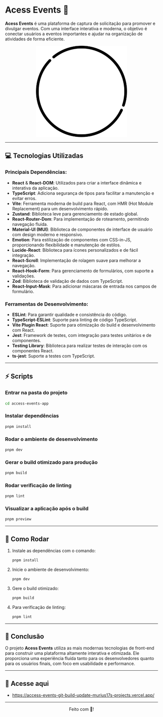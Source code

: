
# Acess Events 📱

**Acess Events** é uma plataforma de captura de solicitação para promover e divulgar eventos. Com uma interface interativa e moderna, o objetivo é conectar usuários a eventos importantes e ajudar na organização de atividades de forma eficiente.

<div align="center">
  <a href="https://github.com/seu-repositorio">
    <img src="access-events-app/src/assets/circulo.png" width="300px" />
  </a>
</div>

---

## 💻 Tecnologias Utilizadas

### Principais Dependências:

- **React** & **React-DOM**: Utilizados para criar a interface dinâmica e interativa da aplicação.
- **TypeScript**: Adiciona segurança de tipos para facilitar a manutenção e evitar erros.
- **Vite**: Ferramenta moderna de build para React, com HMR (Hot Module Replacement) para um desenvolvimento rápido.
- **Zustand**: Biblioteca leve para gerenciamento de estado global.
- **React-Router-Dom**: Para implementação de roteamento, permitindo navegação fluida.
- **Material-UI (MUI)**: Biblioteca de componentes de interface de usuário com design moderno e responsivo.
- **Emotion**: Para estilização de componentes com CSS-in-JS, proporcionando flexibilidade e manutenção de estilos.
- **Lucide-React**: Biblioteca para ícones personalizados e de fácil integração.
- **React-Scroll**: Implementação de rolagem suave para melhorar a navegação.
- **React-Hook-Form**: Para gerenciamento de formulários, com suporte a validações.
- **Zod**: Biblioteca de validação de dados com TypeScript.
- **React-Input-Mask**: Para adicionar máscaras de entrada nos campos de formulário.

### Ferramentas de Desenvolvimento:

- **ESLint**: Para garantir qualidade e consistência do código.
- **TypeScript-ESLint**: Suporte para linting de código TypeScript.
- **Vite Plugin React**: Suporte para otimização do build e desenvolvimento com React.
- **Jest**: Framework de testes, com integração para testes unitários e de componentes.
- **Testing Library**: Biblioteca para realizar testes de interação com os componentes React.
- **ts-jest**: Suporte a testes com TypeScript.

---

## ⚡ Scripts

### Entrar na pasta do projeto

```zsh
cd access-events-app
```

### Instalar dependências

```zsh
pnpm install
```

### Rodar o ambiente de desenvolvimento

```zsh
pnpm dev
```

### Gerar o build otimizado para produção

```zsh
pnpm build
```

### Rodar verificação de linting

```zsh
pnpm lint
```

### Visualizar a aplicação após o build

```zsh
pnpm preview
```

---

## 🚀 Como Rodar

1. Instale as dependências com o comando:

   ```zsh
   pnpm install
   ```

2. Inicie o ambiente de desenvolvimento:

   ```zsh
   pnpm dev
   ```

3. Gere o build otimizado:

   ```zsh
   pnpm build
   ```

4. Para verificação de linting:

   ```zsh
   pnpm lint
   ```

---



## 🤖 Conclusão

O projeto **Acess Events** utiliza as mais modernas tecnologias de front-end para construir uma plataforma altamente interativa e otimizada. Ele proporciona uma experiência fluída tanto para os desenvolvedores quanto para os usuários finais, com foco em usabilidade e performance.

---

## 📱 Acesse aqui

- https://access-events-git-build-update-murius17s-projects.vercel.app/


---

<div align="center">
  <p>Feito com 💙!</p>
</div>
